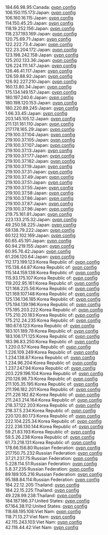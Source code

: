 184.66.98.95:Canada: [ovpn config](vpn/184_66_98_95.ovpn)  
106.150.115.173:Japan: [ovpn config](vpn/106_150_115_173.ovpn)  
106.160.16.115:Japan: [ovpn config](vpn/106_160_16_115.ovpn)  
114.150.45.25:Japan: [ovpn config](vpn/114_150_45_25.ovpn)  
118.19.252.156:Japan: [ovpn config](vpn/118_19_252_156.ovpn)  
118.237.193.169:Japan: [ovpn config](vpn/118_237_193_169.ovpn)  
120.75.69.71:Japan: [ovpn config](vpn/120_75_69_71.ovpn)  
122.222.73.4:Japan: [ovpn config](vpn/122_222_73_4.ovpn)  
122.23.204.172:Japan: [ovpn config](vpn/122_23_204_172.ovpn)  
123.198.242.158:Japan: [ovpn config](vpn/123_198_242_158.ovpn)  
125.202.133.36:Japan: [ovpn config](vpn/125_202_133_36.ovpn)  
126.224.111.147:Japan: [ovpn config](vpn/126_224_111_147.ovpn)  
126.46.41.117:Japan: [ovpn config](vpn/126_46_41_117.ovpn)  
126.59.88.92:Japan: [ovpn config](vpn/126_59_88_92.ovpn)  
126.92.227.210:Japan: [ovpn config](vpn/126_92_227_210.ovpn)  
160.13.80.34:Japan: [ovpn config](vpn/160_13_80_34.ovpn)  
175.134.149.157:Japan: [ovpn config](vpn/175_134_149_157.ovpn)  
180.197.240.6:Japan: [ovpn config](vpn/180_197_240_6.ovpn)  
180.198.120.153:Japan: [ovpn config](vpn/180_198_120_153.ovpn)  
180.220.89.245:Japan: [ovpn config](vpn/180_220_89_245.ovpn)  
1.66.33.45:Japan: [ovpn config](vpn/1_66_33_45.ovpn)  
203.145.105.12:Japan: [ovpn config](vpn/203_145_105_12.ovpn)  
211.131.161.110:Japan: [ovpn config](vpn/211_131_161_110.ovpn)  
217.178.165.29:Japan: [ovpn config](vpn/217_178_165_29.ovpn)  
219.100.37.104:Japan: [ovpn config](vpn/219_100_37_104.ovpn)  
219.100.37.105:Japan: [ovpn config](vpn/219_100_37_105.ovpn)  
219.100.37.107:Japan: [ovpn config](vpn/219_100_37_107.ovpn)  
219.100.37.13:Japan: [ovpn config](vpn/219_100_37_13.ovpn)  
219.100.37.177:Japan: [ovpn config](vpn/219_100_37_177.ovpn)  
219.100.37.182:Japan: [ovpn config](vpn/219_100_37_182.ovpn)  
219.100.37.19:Japan: [ovpn config](vpn/219_100_37_19.ovpn)  
219.100.37.31:Japan: [ovpn config](vpn/219_100_37_31.ovpn)  
219.100.37.49:Japan: [ovpn config](vpn/219_100_37_49.ovpn)  
219.100.37.51:Japan: [ovpn config](vpn/219_100_37_51.ovpn)  
219.100.37.55:Japan: [ovpn config](vpn/219_100_37_55.ovpn)  
219.100.37.58:Japan: [ovpn config](vpn/219_100_37_58.ovpn)  
219.100.37.86:Japan: [ovpn config](vpn/219_100_37_86.ovpn)  
219.100.37.87:Japan: [ovpn config](vpn/219_100_37_87.ovpn)  
219.100.37.96:Japan: [ovpn config](vpn/219_100_37_96.ovpn)  
219.75.161.81:Japan: [ovpn config](vpn/219_75_161_81.ovpn)  
223.133.215.32:Japan: [ovpn config](vpn/223_133_215_32.ovpn)  
49.250.58.225:Japan: [ovpn config](vpn/49_250_58_225.ovpn)  
59.138.79.222:Japan: [ovpn config](vpn/59_138_79_222.ovpn)  
60.122.102.169:Japan: [ovpn config](vpn/60_122_102_169.ovpn)  
60.65.45.191:Japan: [ovpn config](vpn/60_65_45_191.ovpn)  
60.94.219.155:Japan: [ovpn config](vpn/60_94_219_155.ovpn)  
60.95.76.42:Japan: [ovpn config](vpn/60_95_76_42.ovpn)  
61.206.120.64:Japan: [ovpn config](vpn/61_206_120_64.ovpn)  
112.173.199.123:Korea Republic of: [ovpn config](vpn/112_173_199_123.ovpn)  
115.138.44.87:Korea Republic of: [ovpn config](vpn/115_138_44_87.ovpn)  
115.144.159.138:Korea Republic of: [ovpn config](vpn/115_144_159_138.ovpn)  
115.93.175.107:Korea Republic of: [ovpn config](vpn/115_93_175_107.ovpn)  
119.202.95.161:Korea Republic of: [ovpn config](vpn/119_202_95_161.ovpn)  
121.168.225.56:Korea Republic of: [ovpn config](vpn/121_168_225_56.ovpn)  
121.169.107.148:Korea Republic of: [ovpn config](vpn/121_169_107_148.ovpn)  
125.136.136.185:Korea Republic of: [ovpn config](vpn/125_136_136_185.ovpn)  
175.194.139.196:Korea Republic of: [ovpn config](vpn/175_194_139_196.ovpn)  
175.195.203.222:Korea Republic of: [ovpn config](vpn/175_195_203_222.ovpn)  
175.210.20.183:Korea Republic of: [ovpn config](vpn/175_210_20_183.ovpn)  
175.212.24.235:Korea Republic of: [ovpn config](vpn/175_212_24_235.ovpn)  
180.67.6.123:Korea Republic of: [ovpn config](vpn/180_67_6_123.ovpn)  
183.101.189.78:Korea Republic of: [ovpn config](vpn/183_101_189_78.ovpn)  
183.106.171.125:Korea Republic of: [ovpn config](vpn/183_106_171_125.ovpn)  
183.96.83.250:Korea Republic of: [ovpn config](vpn/183_96_83_250.ovpn)  
1.220.0.57:Korea Republic of: [ovpn config](vpn/1_220_0_57.ovpn)  
1.226.109.249:Korea Republic of: [ovpn config](vpn/1_226_109_249.ovpn)  
1.234.138.87:Korea Republic of: [ovpn config](vpn/1_234_138_87.ovpn)  
1.234.96.204:Korea Republic of: [ovpn config](vpn/1_234_96_204.ovpn)  
1.237.247.94:Korea Republic of: [ovpn config](vpn/1_237_247_94.ovpn)  
203.229.196.104:Korea Republic of: [ovpn config](vpn/203_229_196_104.ovpn)  
210.126.98.73:Korea Republic of: [ovpn config](vpn/210_126_98_73.ovpn)  
211.105.35.195:Korea Republic of: [ovpn config](vpn/211_105_35_195.ovpn)  
211.196.182.201:Korea Republic of: [ovpn config](vpn/211_196_182_201.ovpn)  
211.226.182.82:Korea Republic of: [ovpn config](vpn/211_226_182_82.ovpn)  
211.243.214.164:Korea Republic of: [ovpn config](vpn/211_243_214_164.ovpn)  
218.37.122.203:Korea Republic of: [ovpn config](vpn/218_37_122_203.ovpn)  
218.37.5.234:Korea Republic of: [ovpn config](vpn/218_37_5_234.ovpn)  
220.120.80.173:Korea Republic of: [ovpn config](vpn/220_120_80_173.ovpn)  
222.104.225.34:Korea Republic of: [ovpn config](vpn/222_104_225_34.ovpn)  
222.236.130.144:Korea Republic of: [ovpn config](vpn/222_236_130_144.ovpn)  
59.21.83.193:Korea Republic of: [ovpn config](vpn/59_21_83_193.ovpn)  
59.5.26.238:Korea Republic of: [ovpn config](vpn/59_5_26_238.ovpn)  
61.73.218.131:Korea Republic of: [ovpn config](vpn/61_73_218_131.ovpn)  
178.66.156.80:Russian Federation: [ovpn config](vpn/178_66_156_80.ovpn)  
217.150.75.232:Russian Federation: [ovpn config](vpn/217_150_75_232.ovpn)  
37.21.237.75:Russian Federation: [ovpn config](vpn/37_21_237_75.ovpn)  
5.228.114.51:Russian Federation: [ovpn config](vpn/5_228_114_51.ovpn)  
5.8.37.235:Russian Federation: [ovpn config](vpn/5_8_37_235.ovpn)  
89.189.105.216:Russian Federation: [ovpn config](vpn/89_189_105_216.ovpn)  
95.188.84.114:Russian Federation: [ovpn config](vpn/95_188_84_114.ovpn)  
184.22.12.205:Thailand: [ovpn config](vpn/184_22_12_205.ovpn)  
184.22.15.225:Thailand: [ovpn config](vpn/184_22_15_225.ovpn)  
49.228.99.238:Thailand: [ovpn config](vpn/49_228_99_238.ovpn)  
184.187.186.37:United States: [ovpn config](vpn/184_187_186_37.ovpn)  
67.164.38.112:United States: [ovpn config](vpn/67_164_38_112.ovpn)  
118.68.195.108:Viet Nam: [ovpn config](vpn/118_68_195_108.ovpn)  
118.71.13.27:Viet Nam: [ovpn config](vpn/118_71_13_27.ovpn)  
42.115.243.103:Viet Nam: [ovpn config](vpn/42_115_243_103.ovpn)  
42.118.44.42:Viet Nam: [ovpn config](vpn/42_118_44_42.ovpn)  
